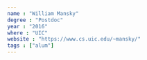 ```yaml
---
name : "William Mansky"
degree : "Postdoc"
year : "2016"
where : "UIC"
website : "https://www.cs.uic.edu/~mansky/"
tags : ["alum"]
---
```


